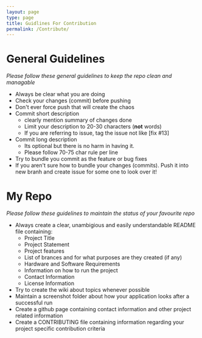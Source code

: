 ```yaml
---
layout: page
type: page
title: Guidlines For Contribution
permalink: /Contribute/
---
```


# General Guidelines

*Please follow these general guidelines to keep the repo clean and managable*

*  Always be clear what you are doing
*  Check your changes (commit) before pushing
* Don't ever force push that will create the chaos
* Commit short description
    - clearly mention summary of changes done
    - Limit your description to 20-30 characters (**not** words)
    - If you are referring to issue, tag the issue not like [fix #13]
* Commit long description
    - Its optional but there is no harm in having it.
    - Please follow 70-75 char rule per line
* Try to bundle you commit as the feature or bug fixes
* If you aren't sure how to bundle your changes (commits). Push it into new branh and create issue for some one to look over it!

# My Repo

*Please follow these guidelines to maintain the status of your favourite repo*

* Always create a clear, unambigious and easily understandable README file containing:
    - Project Title
    - Project Statement
    - Project features
    - List of brances and for what purposes are they created (if any)
    - Hardware and Software Requirements
    - Information on how to run the project
    - Contact Information
    - License Information
* Try to create the wiki about topics whenever possible
* Maintain a screenshot folder about how your application looks after a successful run
* Create a github page containing contact information and other project related information
* Create a CONTRIBUTING file containing information regarding your project specific contribution criteria

